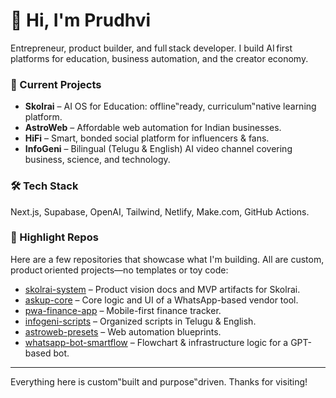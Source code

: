 # 👋 Hi, I'm Prudhvi

Entrepreneur, product builder, and full stack developer. I build AI first platforms for education, business automation, and the creator economy.

### 🚀 Current Projects

- **Skolrai** – AI OS for Education: offline‟ready, curriculum‟native learning platform.
- **AstroWeb** – Affordable web automation for Indian businesses.
- **HiFi** – Smart, bonded social platform for influencers & fans.
- **InfoGeni** – Bilingual (Telugu & English) AI video channel covering business, science, and technology.

### 🛠 Tech Stack

Next.js, Supabase, OpenAI, Tailwind, Netlify, Make.com, GitHub Actions.

### 📍 Highlight Repos

Here are a few repositories that showcase what I'm building. All are custom, product oriented projects—no templates or toy code:

- [skolrai-system](https://github.com/prudhvi-ytb/skolrai-system) – Product vision docs and MVP artifacts for Skolrai.
- [askup-core](https://github.com/prudhvi-ytb/askup-core) – Core logic and UI of a WhatsApp-based vendor tool.
- [pwa-finance-app](https://github.com/prudhvi-ytb/pwa-finance-app) – Mobile-first finance tracker.
- [infogeni-scripts](https://github.com/prudhvi-ytb/infogeni-scripts) – Organized scripts in Telugu & English.
- [astroweb-presets](https://github.com/prudhvi-ytb/astroweb-presets) – Web automation blueprints.
- [whatsapp-bot-smartflow](https://github.com/prudhvi-ytb/whatsapp-bot-smartflow) – Flowchart & infrastructure logic for a GPT-based bot.

---

Everything here is custom‟built and purpose‟driven. Thanks for visiting!
